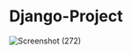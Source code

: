 # Django-Project
![Screenshot (272)](https://user-images.githubusercontent.com/110258173/205436390-57b489fc-151b-4b76-b922-871bb2b35b22.png)
